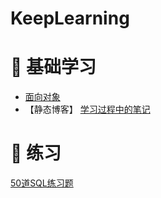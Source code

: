 # KeepLearning
# :watermelon: 基础学习
- [面向对象](https://github.com/Vinci-Ma/KeepLearing/blob/master/Note/%E9%9D%A2%E5%90%91%E5%AF%B9%E8%B1%A1.md)
- 【静态博客】
[学习过程中的笔记](https://vinci-ma.github.io/)
# :watermelon: 练习
[50道SQL练习题](https://github.com/Vinci-Ma/KeepLearning/blob/master/Exercise/SQL%E7%BB%83%E4%B9%A0%E9%A2%98-50%E9%81%93.md)
